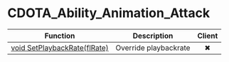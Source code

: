 # CDOTA_Ability_Animation_Attack
Function|Description|Client
--|--|:--:
[void SetPlaybackRate(flRate)](SetPlaybackRate)|Override playbackrate|✖
